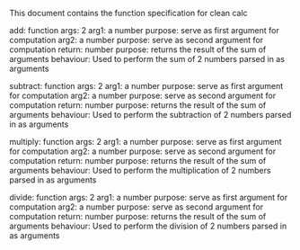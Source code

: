 This document contains the function specification for clean calc

add: function
	args: 2
		arg1: a number
			purpose: serve as first argument for computation
		arg2: a number
			purpose: serve as second argument for computation
		return: number
			purpose: returns the result of the sum of arguments
		behaviour: Used to perform the sum of 2 numbers parsed in as arguments


subtract: function
	args: 2
		arg1: a number
			purpose: serve as first argument for computation
		arg2: a number
			purpose: serve as second argument for computation
		return: number
			purpose: returns the result of the sum of arguments
		behaviour: Used to perform the subtraction of 2 numbers parsed in as arguments


multiply: function
	args: 2
		arg1: a number
			purpose: serve as first argument for computation
		arg2: a number
			purpose: serve as second argument for computation
		return: number
			purpose: returns the result of the sum of arguments
		behaviour: Used to perform the multiplication of 2 numbers parsed in as arguments

divide: function
	args: 2
		arg1: a number
			purpose: serve as first argument for computation
		arg2: a number
			purpose: serve as second argument for computation
		return: number
			purpose: returns the result of the sum of arguments
		behaviour: Used to perform the division of 2 numbers parsed in as arguments
